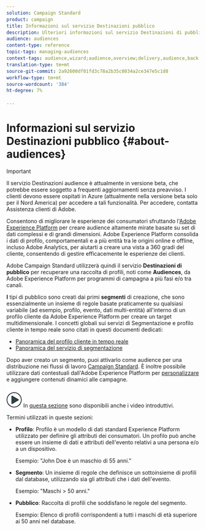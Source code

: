 ```yaml
---
solution: Campaign Standard
product: campaign
title: Informazioni sul servizio Destinazioni pubblico
description: Ulteriori informazioni sul servizio Destinazioni di pubblico.
audience: audiences
content-type: reference
topic-tags: managing-audiences
context-tags: audience,wizard;audience,overview;delivery,audience,back
translation-type: tm+mt
source-git-commit: 2a92600df01fd3c78a2b35c8034a2ce347e5c1d8
workflow-type: tm+mt
source-wordcount: '384'
ht-degree: 7%

---
```



# Informazioni sul servizio Destinazioni pubblico {#about-audiences}

>[!IMPORTANT]
>
>Il servizio Destinazioni audience è attualmente in versione beta, che potrebbe essere soggetto a frequenti aggiornamenti senza preavviso. I clienti devono essere ospitati in Azure (attualmente nella versione beta solo per il Nord America) per accedere a tali funzionalità. Per accedere, contatta  Assistenza clienti di Adobe.

Consentono di migliorare le esperienze dei consumatori sfruttando l&#39;[Adobe Experience Platform](https://docs.adobe.com/content/help/en/experience-platform/landing/home.html) per creare audience altamente mirate basate su set di dati complessi e di grandi dimensioni. Adobe Experience Platform consolida i dati di profilo, comportamentali e a più entità tra le origini online e offline, incluso  Adobe Analytics, per aiutarti a creare una vista a 360 gradi del cliente, consentendo di gestire efficacemente le esperienze dei clienti.

 Adobe Campaign Standard utilizzerà quindi il servizio **Destinazioni di pubblico** per recuperare una raccolta di profili, noti come **Audiences**, da Adobe Experience Platform per programmi di campagna a più fasi e/o tra canali.

**I** tipi di pubblico sono creati dai primi  **segmenti** di creazione, che sono essenzialmente un insieme di regole basate praticamente su qualsiasi variabile (ad esempio, profilo, evento, dati multi-entità) all&#39;interno di un profilo cliente da Adobe Experience Platform per creare un target multidimensionale. I concetti globali sui servizi di Segmentazione e profilo cliente in tempo reale sono citati in questi documenti dedicati:

* [Panoramica del profilo cliente in tempo reale](https://docs.adobe.com/content/help/it-IT/experience-platform/profile/home.html)
* [Panoramica del servizio di segmentazione](https://docs.adobe.com/content/help/en/experience-platform/segmentation/home.html)

Dopo aver creato un segmento, puoi attivarlo come audience per una distribuzione nei flussi di lavoro [Campaign Standard](../../automating/using/aep-targeting-audiences.md). È inoltre possibile utilizzare dati contestuali dall&#39;Adobe Experience Platform per [personalizzare](../../automating/using/aep-personalizing-campaigns.md) e aggiungere contenuti dinamici alle campagne.

![](assets/do-not-localize/how-to-video.png) In  [questa sezione](https://docs.adobe.com/content/help/it-IT/campaign-standard-learn/tutorials/profiles-and-audiences/audience-destinations/audience-destinations-overview.html) sono disponibili anche i video introduttivi.

Termini utilizzati in queste sezioni:

* **Profilo**: Profilo è un modello di dati standard  Experience Platform utilizzato per definire gli attributi dei consumatori. Un profilo può anche essere un insieme di dati e attributi dell&#39;evento relativi a una persona e/o a un dispositivo.

   Esempio: &quot;John Doe è un maschio di 55 anni.&quot;

* **Segmento**: Un insieme di regole che definisce un sottoinsieme di profili dal database, utilizzando sia gli attributi che i dati dell&#39;evento.

   Esempio: &quot;Maschi > 50 anni.&quot;

* **Pubblico**: Raccolta di profili che soddisfano le regole del segmento.

   Esempio: Elenco di profili corrispondenti a tutti i maschi di età superiore ai 50 anni nel database.
